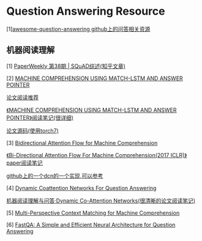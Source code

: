 # Question Answering Resource

[1][awesome-question-answering github上的问答相关资源](https://github.com/dapurv5/awesome-question-answering) 



## 机器阅读理解
[1] [PaperWeekly 第38期 | SQuAD综述(知乎文章)](https://zhuanlan.zhihu.com/p/27015318)

[2] [MACHINE COMPREHENSION USING MATCH-LSTM AND ANSWER POINTER](https://arxiv.org/pdf/1608.07905.pdf)
 
 [论文阅读推荐](https://zhuanlan.zhihu.com/p/22577648?refer=paperweekly)
 
[《MACHINE COMPREHENSION USING MATCH-LSTM AND ANSWER POINTER》阅读笔记(很详细)](https://zhuanlan.zhihu.com/p/23459263)

[论文源码(使用torch7)](https://github.com/shuohangwang/SeqMatchSeq)

[3] [Bidirectional Attention Flow for Machine Comprehension](https://arxiv.org/pdf/1611.01603.pdf) 

[《Bi-Directional Attention Flow For Machine Comprehension(2017 ICLR)》paper阅读笔记](https://zhuanlan.zhihu.com/p/35260231)

[github上的一个dcn的一个实现,可以参考](https://github.com/andrejonasson/dynamic-coattention-network-plus)

[4] [Dynamic Coattention Networks For Question Answering](https://arxiv.org/pdf/1611.01604v1.pdf)

[机器阅读理解与问答·Dynamic Co-Attention Networks(很清晰的论文阅读笔记)](https://www.zhihu.com/search?type=content&q=Dynamic%20Coattention%20Networks%20For%20Question%20Answering)

[5] [Multi-Perspective Context Matching for Machine Comprehension](https://arxiv.org/pdf/1612.04211.pdf)

[6] [FastQA: A Simple and Efficient Neural Architecture for Question Answering](https://arxiv.org/pdf/1703.04816v1.pdf)